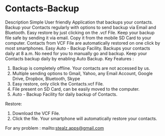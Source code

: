 Contacts-Backup
===============

Description
Simple User friendly Application that backups your contacts. Backup your Contacts regularly with options to send backup via Email and Bluetooth. Easy restore by just clicking on the .vcf File. Keep your backup file safe by sending it via email. Copy it from the mobile SD Card to your computer. Contacts from VCF File are automatically restored on one click by most smartphones. Easy Auto - Backup Facility. Backups your contacts daily at 8 a.m. No need for you to manually go and backup. Keep your Contacts backup daily by enabling Auto Backup.
Key Features :

1. Backup is completely offline. Your contacts are not accessed by us. 
2. Multiple sending options to Gmail, Yahoo, any Email Account, Google Drive, Dropbox, Bluetooth, Skype
3. Easy restore, only click the Contacts.vcf File.
4. File present on SD Card, can be easily moved to the computer.
5. Auto - Backup Facility for daily backup of Contacts.

Restore:
1. Download the VCF File.
2. Click the file. Your smartphone will automatically restore your contacts.

For any problem : mailto:stealz.apps@gmail.com
